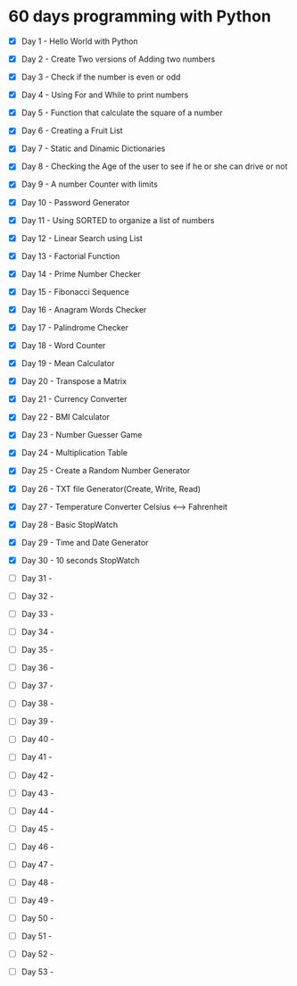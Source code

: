 # 60 days programming with Python

- [x] Day 1 - Hello World with Python
- [x] Day 2 - Create Two versions of Adding two numbers
- [x] Day 3 - Check if the number is even or odd 
- [x] Day 4 - Using For and While to print numbers
- [x] Day 5 - Function that calculate the square of a number
- [x] Day 6 - Creating a Fruit List
- [x] Day 7 - Static and Dinamic Dictionaries
- [x] Day 8 - Checking the Age of the user to see if he or she can drive or not
- [x] Day 9 - A number Counter with limits
- [x] Day 10 - Password Generator
- [x] Day 11 - Using SORTED to organize a list of numbers
- [x] Day 12 - Linear Search using List
- [x] Day 13 - Factorial Function
- [x] Day 14 - Prime Number Checker
- [x] Day 15 - Fibonacci Sequence
- [x] Day 16 - Anagram Words Checker
- [x] Day 17 - Palindrome Checker
- [x] Day 18 - Word Counter 
- [x] Day 19 - Mean Calculator
- [x] Day 20 - Transpose a Matrix
- [x] Day 21 - Currency Converter
- [x] Day 22 - BMI Calculator
- [x] Day 23 - Number Guesser Game
- [x] Day 24 - Multiplication Table
- [x] Day 25 - Create a Random Number Generator
- [x] Day 26 - TXT file Generator(Create, Write, Read) 
- [x] Day 27 - Temperature Converter Celsius <--> Fahrenheit
- [x] Day 28 - Basic StopWatch
- [x] Day 29 - Time and Date Generator
- [x] Day 30 - 10 seconds StopWatch
- [ ] Day 31 -
- [ ] Day 32 -
- [ ] Day 33 -
- [ ] Day 34 -
- [ ] Day 35 -
- [ ] Day 36 -
- [ ] Day 37 -
- [ ] Day 38 -
- [ ] Day 39 -
- [ ] Day 40 -
- [ ] Day 41 -
- [ ] Day 42 -
- [ ] Day 43 -
- [ ] Day 44 -
- [ ] Day 45 -
- [ ] Day 46 -
- [ ] Day 47 -
- [ ] Day 48 -
- [ ] Day 49 -
- [ ] Day 50 -
- [ ] Day 51 -
- [ ] Day 52 -
- [ ] Day 53 -


